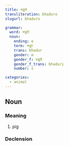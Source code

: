 ```yaml
---
title: भडूरो
transliteration: bhaduro
slugurl: bhaduro

grammar: 
  word: भडूरो
  noun:
    ending: o
    term: भडूर
    trans: bhadur
    gender: m
    gender_f: भडूरी
    gender_f_trans: bhaduri
    number: s

categories: 
  - animal
---
```


## Noun
### Meaning
1. pig

### Declension
<noun-decl :grammar="grammar"></noun-decl>
